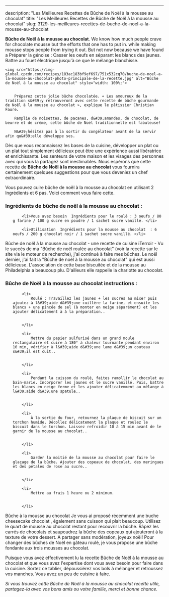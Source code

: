 ---
description: "Les Meilleures Recettes de Bûche de Noël à la mousse au chocolat"
title: "Les Meilleures Recettes de Bûche de Noël à la mousse au chocolat"
slug: 3129-les-meilleures-recettes-de-buche-de-noel-a-la-mousse-au-chocolat

<p>
	<strong>Bûche de Noël à la mousse au chocolat</strong>. 
	We know how much people crave for chocolate mousse but the efforts that one has to put in. while making mousse stops people from trying it out. But not now because we have found a Préparer la génoise : Casser les oeufs en séparant les blancs des jaunes. Battre au fouet électrique jusqu&#39;à ce que le mélange blanchisse.
</p>
<p>
	
	<img src="https://img-global.cpcdn.com/recipes/183ac183bf9ef697/751x532cq70/buche-de-noel-a-la-mousse-au-chocolat-photo-principale-de-la-recette.jpg" alt="Bûche de Noël à la mousse au chocolat" style="width: 100%;">
	
	
		Préparez cette jolie bûche chocolatée. « Les amoureux de la tradition s&#39;y retrouveront avec cette recette de bûche gourmande de Noël à la mousse au chocolat », explique le pâtissier Christian Faure.
	
		Remplie de noisettes, de pacanes, d&#39;amandes, de chocolat, de beurre et de crème, cette bûche de Noël traditionnelle est fabuleuse!
	
		N&#39;hésitez pas à la sortir du congélateur avant de la servir afin qu&#39;elle développe ses.
	
</p>

Dès que vous reconnaissez les bases de la cuisine, développer un plat ou un plat tout simplement délicieux peut être une expérience aussi libératrice et enrichissante. Les senteurs de votre maison et les visages des personnes avec qui vous la partagez sont inestimables. Nous espérons que cette recette de <strong> Bûche de Noël à la mousse au chocolat </strong> vous fournira certainement quelques suggestions pour que vous deveniez un chef extraordinaire.

<!--inarticleads1-->

Vous pouvez cuire bûche de noël à la mousse au chocolat en utilisant 2 Ingrédients et 6 pas. Voici comment vous faire cette.

<h3>Ingrédients de bûche de noël à la mousse au chocolat :</h3>

<ol>
	
		<li>Vous avez besoin  Ingrédients pour le roulé : 3 oeufs / 80 g farine / 100 g sucre en poudre / 1 sachet sucre vanillé. </li>
	
		<li>Utilisation  Ingrédients pour la mousse au chocolat  : 6 oeufs / 200 g chocolat noir / 1 sachet sucre vanillé. </li>
	
</ol>

Bûche de noël à la mousse au chocolat - une recette de cuisine iTerroir - Vu le succès de ma &#34;Bûche de noël roulée au chocolat&#34; (voir la recette sur le site via le moteur de recherche), j&#39;ai continué à faire mes bûches. Le noël dernier, j&#39;ai fait la &#34;Bûche de noël à la mousse au chocolat&#34; qui est aussi délicieuse. L&#39;association de cette base biscuitée et de la mousse au Philadelphia a beaucoup plu. D&#39;ailleurs elle rappelle la charlotte au chocolat. 

<!--inarticleads2-->

<h3>Bûche de Noël à la mousse au chocolat instructions :</h3>

<ol>
	
		<li>
			Roulé : Travaillez les jaunes + les sucres au mixer puis ajoutez à l&#39;aide d&#39;une cuillère la farine, et ensuite les blancs + une pincée de sel (à monter en neige séparément) et les ajouter délicatement à à la préparation..
			
			
		</li>
	
		<li>
			Mettre du papier sulfurisé dans un grand moule rectangulaire et cuire à 180° à chaleur tournante pendant environ 10 min, vérifier à l&#39;aide d&#39;une lame d&#39;un couteau s&#39;il est cuit..
			
			
		</li>
	
		<li>
			Pendant la cuisson du roulé, faites ramollir le chocolat au bain-marie. Incorporer les jaunes et le sucre vanillé. Puis, battre les blancs en neige ferme et les ajouter délicatemment au mélange à l&#39;aide d&#39;une spatule..
			
			
		</li>
	
		<li>
			À la sortie du four, retournez la plaque de biscuit sur un torchon humide. Décollez délicatement la plaque et roulez le biscuit dans le torchon. Laissez refroidir 10 à 15 min avant de le garnir de la mousse au chocolat..
			
			
		</li>
	
		<li>
			Garder la moitié de la mousse au chocolat pour faire le glaçage de la bûche. Ajouter des copeaux de chocolat, des meringues et des pétales de rose au sucre..
			
			
		</li>
	
		<li>
			Mettre au frais 1 heure ou 2 minimum.
			
			
		</li>
	
</ol>

Bûche à la mousse au chocolat Je vous ai proposé récemment une buche cheesecake chocolat , également sans cuisson qui plait beaucoup. Utilisez le quart de mousse au chocolat restant pour recouvrir la bûche. Râpez les carrés de chocolats et saupoudrez la bûche des copeaux qui ajouteront à la texture de votre dessert. A partager sans modération, joyeux noël! Pour changer des bûches de Noël en gâteau roulé, je vous propose une bûche fondante aux trois mousses au chocolat. 

<!--inarticleads1-->

<p>
Puisque vous avez effectivement lu la recette Bûche de Noël à la mousse au chocolat et que vous avez l'expertise dont vous avez besoin pour faire dans la cuisine. Sortez ce tablier, dépoussiérez vos bols à mélanger et retroussez vos manches. Vous avez un peu de cuisine à faire.
</p>

<p>
<i>Si vous trouvez cette Bûche de Noël à la mousse au chocolat recette utile, partagez-la avec vos bons amis ou votre famille, merci et bonne chance.</i>
</p>
